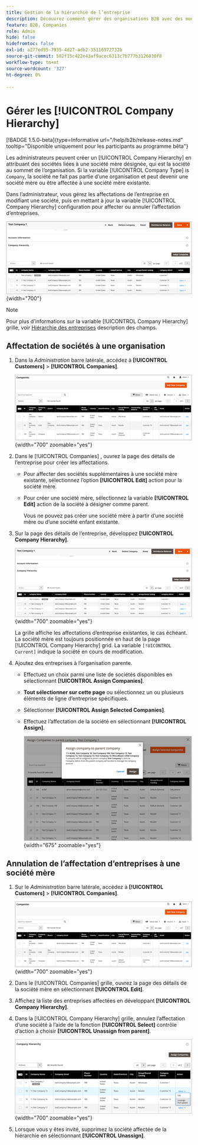 ```yaml
---
title: Gestion de la hiérarchie de l’entreprise
description: Découvrez comment gérer des organisations B2B avec des modèles opérationnels complexes en créant des hiérarchies d’entreprise
feature: B2B, Companies
role: Admin
hide: false
hidefromtoc: false
exl-id: a277ed95-7935-4d27-adb2-35116972732b
source-git-commit: 582f15c422e43af9acec6313c7b777b3126030f8
workflow-type: tm+mt
source-wordcount: '327'
ht-degree: 0%

---
```


# Gérer les [!UICONTROL Company Hierarchy]

[!BADGE 1.5.0-beta]{type=Informative url="/help/b2b/release-notes.md" tooltip="Disponible uniquement pour les participants au programme bêta"}

Les administrateurs peuvent créer un [!UICONTROL Company Hierarchy] en attribuant des sociétés liées à une société mère désignée, qui est la société au sommet de l’organisation. Si la variable [!UICONTROL Company Type] is `Company`, la société ne fait pas partie d’une organisation et peut devenir une société mère ou être affectée à une société mère existante.

Dans l’administrateur, vous gérez les affectations de l’entreprise en modifiant une société, puis en mettant à jour la variable [!UICONTROL Company Hierarchy] configuration pour affecter ou annuler l’affectation d’entreprises.

![Grille de hiérarchie de l’entreprise](./assets/company-detail-hierarchy-current-flag.png){width="700"}

>[!NOTE]
>
>Pour plus d’informations sur la variable [!UICONTROL Company Hierarchy] grille, voir [Hiérarchie des entreprises](account-company-create.md#company-hierarchy) description des champs.

## Affectation de sociétés à une organisation

1. Dans la _Administration_ barre latérale, accédez à **[!UICONTROL Customers]** > **[!UICONTROL Companies]**.

   ![Grille des entreprises](./assets/companies-grid-view.png){width="700" zoomable="yes"}

1. Dans le [!UICONTROL Companies] , ouvrez la page des détails de l’entreprise pour créer les affectations.

   - Pour affecter des sociétés supplémentaires à une société mère existante, sélectionnez l’option **[!UICONTROL Edit]** action pour la société mère.
   - Pour créer une société mère, sélectionnez la variable **[!UICONTROL Edit]** action de la société à désigner comme parent.

     Vous ne pouvez pas créer une société mère à partir d’une société mère ou d’une société enfant existante.

1. Sur la page des détails de l’entreprise, développez **[!UICONTROL Company Hierarchy]**.

   ![Grille de hiérarchie de l’entreprise](./assets/company-detail-hierarchy-current-flag.png){width="700" zoomable="yes"}

   La grille affiche les affectations d’entreprise existantes, le cas échéant. La société mère est toujours positionnée en haut de la page [!UICONTROL Company Hierarchy] grid. La variable `[!UICONTROL Current]` indique la société en cours de modification.

1. Ajoutez des entreprises à l’organisation parente.

   - Effectuez un choix parmi une liste de sociétés disponibles en sélectionnant **[!UICONTROL Assign Companies]**.

   - **Tout sélectionner sur cette page** ou sélectionnez un ou plusieurs éléments de ligne d’entreprise spécifiques.

   - Sélectionner **[!UICONTROL Assign Selected Companies]**.

   - Effectuez l’affectation de la société en sélectionnant **[!UICONTROL Assign]**.

     ![Affecter des entreprises à l’organisation](./assets/assign-selected-companies-hierarchy.png){width="675" zoomable="yes"}

## Annulation de l’affectation d’entreprises à une société mère

1. Sur le _Administration_ barre latérale, accédez à **[!UICONTROL Customers]** > **[!UICONTROL Companies]**.

   ![Grille des entreprises](./assets/companies-grid-view.png){width="700" zoomable="yes"}

1. Dans le [!UICONTROL Companies] grille, ouvrez la page des détails de la société mère en sélectionnant **[!UICONTROL Edit]**.

1. Affichez la liste des entreprises affectées en développant **[!UICONTROL Company Hierarchy]**.

1. Dans la [!UICONTROL Company Hierarchy] grille, annulez l’affectation d’une société à l’aide de la fonction **[!UICONTROL Select]** contrôle d’action à choisir **[!UICONTROL Unassign from parent]**.

   ![Annulation de l’affectation d’entreprises à une organisation parente](./assets/company-hierarchy-grid-unassign.png){width="700" zoomable="yes"}

1. Lorsque vous y êtes invité, supprimez la société affectée de la hiérarchie en sélectionnant **[!UICONTROL Unassign]**.
